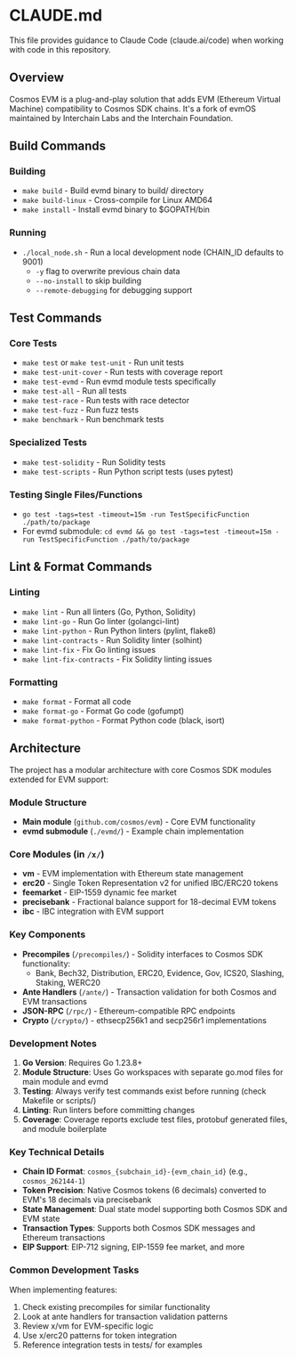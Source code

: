 # CLAUDE.md

This file provides guidance to Claude Code (claude.ai/code) when working with code in this repository.

## Overview

Cosmos EVM is a plug-and-play solution that adds EVM (Ethereum Virtual Machine) compatibility to Cosmos SDK chains. It's a fork of evmOS maintained by Interchain Labs and the Interchain Foundation.

## Build Commands

### Building
- `make build` - Build evmd binary to build/ directory
- `make build-linux` - Cross-compile for Linux AMD64
- `make install` - Install evmd binary to $GOPATH/bin

### Running
- `./local_node.sh` - Run a local development node (CHAIN_ID defaults to 9001)
  - `-y` flag to overwrite previous chain data
  - `--no-install` to skip building
  - `--remote-debugging` for debugging support

## Test Commands

### Core Tests
- `make test` or `make test-unit` - Run unit tests
- `make test-unit-cover` - Run tests with coverage report
- `make test-evmd` - Run evmd module tests specifically
- `make test-all` - Run all tests
- `make test-race` - Run tests with race detector
- `make test-fuzz` - Run fuzz tests
- `make benchmark` - Run benchmark tests

### Specialized Tests
- `make test-solidity` - Run Solidity tests
- `make test-scripts` - Run Python script tests (uses pytest)

### Testing Single Files/Functions
- `go test -tags=test -timeout=15m -run TestSpecificFunction ./path/to/package`
- For evmd submodule: `cd evmd && go test -tags=test -timeout=15m -run TestSpecificFunction ./path/to/package`

## Lint & Format Commands

### Linting
- `make lint` - Run all linters (Go, Python, Solidity)
- `make lint-go` - Run Go linter (golangci-lint)
- `make lint-python` - Run Python linters (pylint, flake8)
- `make lint-contracts` - Run Solidity linter (solhint)
- `make lint-fix` - Fix Go linting issues
- `make lint-fix-contracts` - Fix Solidity linting issues

### Formatting
- `make format` - Format all code
- `make format-go` - Format Go code (gofumpt)
- `make format-python` - Format Python code (black, isort)

## Architecture

The project has a modular architecture with core Cosmos SDK modules extended for EVM support:

### Module Structure
- **Main module** (`github.com/cosmos/evm`) - Core EVM functionality
- **evmd submodule** (`./evmd/`) - Example chain implementation

### Core Modules (in `/x/`)
- **vm** - EVM implementation with Ethereum state management
- **erc20** - Single Token Representation v2 for unified IBC/ERC20 tokens
- **feemarket** - EIP-1559 dynamic fee market
- **precisebank** - Fractional balance support for 18-decimal EVM tokens
- **ibc** - IBC integration with EVM support

### Key Components
- **Precompiles** (`/precompiles/`) - Solidity interfaces to Cosmos SDK functionality:
  - Bank, Bech32, Distribution, ERC20, Evidence, Gov, ICS20, Slashing, Staking, WERC20
- **Ante Handlers** (`/ante/`) - Transaction validation for both Cosmos and EVM transactions
- **JSON-RPC** (`/rpc/`) - Ethereum-compatible RPC endpoints
- **Crypto** (`/crypto/`) - ethsecp256k1 and secp256r1 implementations

### Development Notes

1. **Go Version**: Requires Go 1.23.8+
2. **Module Structure**: Uses Go workspaces with separate go.mod files for main module and evmd
3. **Testing**: Always verify test commands exist before running (check Makefile or scripts/)
4. **Linting**: Run linters before committing changes
5. **Coverage**: Coverage reports exclude test files, protobuf generated files, and module boilerplate

### Key Technical Details

- **Chain ID Format**: `cosmos_{subchain_id}-{evm_chain_id}` (e.g., `cosmos_262144-1`)
- **Token Precision**: Native Cosmos tokens (6 decimals) converted to EVM's 18 decimals via precisebank
- **State Management**: Dual state model supporting both Cosmos SDK and EVM state
- **Transaction Types**: Supports both Cosmos SDK messages and Ethereum transactions
- **EIP Support**: EIP-712 signing, EIP-1559 fee market, and more

### Common Development Tasks

When implementing features:
1. Check existing precompiles for similar functionality
2. Look at ante handlers for transaction validation patterns
3. Review x/vm for EVM-specific logic
4. Use x/erc20 patterns for token integration
5. Reference integration tests in tests/ for examples